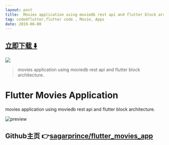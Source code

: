 ```yaml
---
layout: post
title:  Movies application using moviedb rest api and flutter block architecture
tag: code4flutter,flutter code , Movie, Apps
date: 2019-06-08
---
```


 


## [立即下载 ️⬇️ ](https://codeload.github.com/sagarprince/flutter_movies_app/zip/master) 


 
![](https://flutterawesome.com/content/images/2019/02/Flutter-Movies-Application.jpg)
 
>
> movies application using moviedb rest api and flutter block architecture.
>

 
# Flutter Movies Application

movies application using moviedb rest api and flutter block architecture.

![preview](https://github.com/sagarprince/flutter_movies_app/blob/master/movies_app.gif)
## Github主页 👉[sagarprince/flutter_movies_app](http://github.com/sagarprince/flutter_movies_app)